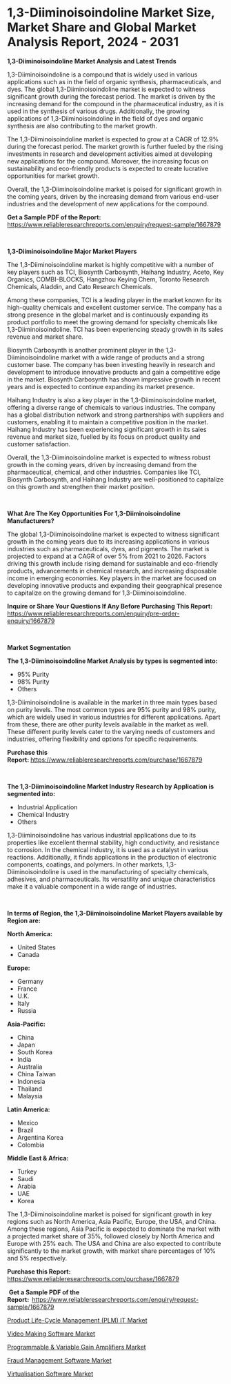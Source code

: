 <p><h1>1,3-Diiminoisoindoline Market Size, Market Share and Global Market Analysis Report, 2024 - 2031</h1></p><p><strong>1,3-Diiminoisoindoline Market Analysis and Latest Trends</strong></p>
<p><p>1,3-Diiminoisoindoline is a compound that is widely used in various applications such as in the field of organic synthesis, pharmaceuticals, and dyes. The global 1,3-Diiminoisoindoline market is expected to witness significant growth during the forecast period. The market is driven by the increasing demand for the compound in the pharmaceutical industry, as it is used in the synthesis of various drugs. Additionally, the growing applications of 1,3-Diiminoisoindoline in the field of dyes and organic synthesis are also contributing to the market growth.</p><p>The 1,3-Diiminoisoindoline market is expected to grow at a CAGR of 12.9% during the forecast period. The market growth is further fueled by the rising investments in research and development activities aimed at developing new applications for the compound. Moreover, the increasing focus on sustainability and eco-friendly products is expected to create lucrative opportunities for market growth.</p><p>Overall, the 1,3-Diiminoisoindoline market is poised for significant growth in the coming years, driven by the increasing demand from various end-user industries and the development of new applications for the compound.</p></p>
<p><strong>Get a Sample PDF of the Report:&nbsp;</strong> <a href="https://www.reliableresearchreports.com/enquiry/request-sample/1667879">https://www.reliableresearchreports.com/enquiry/request-sample/1667879</a></p>
<p>&nbsp;</p>
<p><strong>1,3-Diiminoisoindoline Major Market Players</strong></p>
<p><p>The 1,3-Diiminoisoindoline market is highly competitive with a number of key players such as TCI, Biosynth Carbosynth, Haihang Industry, Aceto, Key Organics, COMBI-BLOCKS, Hangzhou Keying Chem, Toronto Research Chemicals, Aladdin, and Cato Research Chemicals. </p><p>Among these companies, TCI is a leading player in the market known for its high-quality chemicals and excellent customer service. The company has a strong presence in the global market and is continuously expanding its product portfolio to meet the growing demand for specialty chemicals like 1,3-Diiminoisoindoline. TCI has been experiencing steady growth in its sales revenue and market share.</p><p>Biosynth Carbosynth is another prominent player in the 1,3-Diiminoisoindoline market with a wide range of products and a strong customer base. The company has been investing heavily in research and development to introduce innovative products and gain a competitive edge in the market. Biosynth Carbosynth has shown impressive growth in recent years and is expected to continue expanding its market presence.</p><p>Haihang Industry is also a key player in the 1,3-Diiminoisoindoline market, offering a diverse range of chemicals to various industries. The company has a global distribution network and strong partnerships with suppliers and customers, enabling it to maintain a competitive position in the market. Haihang Industry has been experiencing significant growth in its sales revenue and market size, fuelled by its focus on product quality and customer satisfaction.</p><p>Overall, the 1,3-Diiminoisoindoline market is expected to witness robust growth in the coming years, driven by increasing demand from the pharmaceutical, chemical, and other industries. Companies like TCI, Biosynth Carbosynth, and Haihang Industry are well-positioned to capitalize on this growth and strengthen their market position.</p></p>
<p>&nbsp;</p>
<p><strong>What Are The Key Opportunities For 1,3-Diiminoisoindoline Manufacturers?</strong></p>
<p><p>The global 1,3-Diiminoisoindoline market is expected to witness significant growth in the coming years due to its increasing applications in various industries such as pharmaceuticals, dyes, and pigments. The market is projected to expand at a CAGR of over 5% from 2021 to 2026. Factors driving this growth include rising demand for sustainable and eco-friendly products, advancements in chemical research, and increasing disposable income in emerging economies. Key players in the market are focused on developing innovative products and expanding their geographical presence to capitalize on the growing demand for 1,3-Diiminoisoindoline.</p></p>
<p><strong>Inquire or Share Your Questions If Any Before Purchasing This Report:</strong> <a href="https://www.reliableresearchreports.com/enquiry/pre-order-enquiry/1667879">https://www.reliableresearchreports.com/enquiry/pre-order-enquiry/1667879</a></p>
<p>&nbsp;</p>
<p><strong>Market Segmentation</strong></p>
<p><strong>The 1,3-Diiminoisoindoline Market Analysis by types is segmented into:</strong></p>
<p><ul><li>95% Purity</li><li>98% Purity</li><li>Others</li></ul></p>
<p><p>1,3-Diiminoisoindoline is available in the market in three main types based on purity levels. The most common types are 95% purity and 98% purity, which are widely used in various industries for different applications. Apart from these, there are other purity levels available in the market as well. These different purity levels cater to the varying needs of customers and industries, offering flexibility and options for specific requirements.</p></p>
<p><strong>Purchase this Report:&nbsp;</strong><a href="https://www.reliableresearchreports.com/purchase/1667879">https://www.reliableresearchreports.com/purchase/1667879</a></p>
<p>&nbsp;</p>
<p><strong>The 1,3-Diiminoisoindoline Market Industry Research by Application is segmented into:</strong></p>
<p><ul><li>Industrial Application</li><li>Chemical Industry</li><li>Others</li></ul></p>
<p><p>1,3-Diiminoisoindoline has various industrial applications due to its properties like excellent thermal stability, high conductivity, and resistance to corrosion. In the chemical industry, it is used as a catalyst in various reactions. Additionally, it finds applications in the production of electronic components, coatings, and polymers. In other markets, 1,3-Diiminoisoindoline is used in the manufacturing of specialty chemicals, adhesives, and pharmaceuticals. Its versatility and unique characteristics make it a valuable component in a wide range of industries.</p></p>
<p>&nbsp;</p>
<p><strong>In terms of Region, the 1,3-Diiminoisoindoline Market Players available by Region are:</strong></p>
<p>
    <p> <strong> North America: </strong>
        <ul>
            <li>United States</li>
            <li>Canada</li>
        </ul>
        </p> 
    <p> <strong> Europe: </strong>
        <ul>
            <li>Germany</li>
            <li>France</li>
            <li>U.K.</li>
            <li>Italy</li>
            <li>Russia</li>
        </ul>
        </p> 
    <p> <strong> Asia-Pacific: </strong>
        <ul>
            <li>China</li>
            <li>Japan</li>
            <li>South Korea</li>
            <li>India</li>
            <li>Australia</li>
            <li>China Taiwan</li>
            <li>Indonesia</li>
            <li>Thailand</li>
            <li>Malaysia</li>
        </ul>
        </p> 
    <p> <strong> Latin America: </strong>
        <ul>
            <li>Mexico</li>
            <li>Brazil</li>
            <li>Argentina Korea</li>
            <li>Colombia</li>
        </ul>
        </p> 
    <p> <strong> Middle East & Africa: </strong>
        <ul>
            <li>Turkey</li>
            <li>Saudi</li>
            <li>Arabia</li>
            <li>UAE</li>
            <li>Korea</li>
        </ul>
    </p>
    </p>
<p><p>The 1,3-Diiminoisoindoline market is poised for significant growth in key regions such as North America, Asia Pacific, Europe, the USA, and China. Among these regions, Asia Pacific is expected to dominate the market with a projected market share of 35%, followed closely by North America and Europe with 25% each. The USA and China are also expected to contribute significantly to the market growth, with market share percentages of 10% and 5% respectively.</p></p>
<p><strong>Purchase this Report: </strong><a href="https://www.reliableresearchreports.com/purchase/1667879">https://www.reliableresearchreports.com/purchase/1667879</a></p>
<p>&nbsp;<strong>Get a Sample PDF of the Report:&nbsp;&nbsp;</strong><a href="https://www.reliableresearchreports.com/enquiry/request-sample/1667879">https://www.reliableresearchreports.com/enquiry/request-sample/1667879</a></p>
<p><strong></strong></p>
<p><p><a href="https://github.com/abdelrhmankishk22/Market-Research-Report-List-3/blob/main/product-life-cycle-management-plm-it-market.md">Product Life-Cycle Management (PLM) IT Market</a></p><p><a href="https://medium.com/@joanobrien1990/video-making-software-market-outlook-industry-overview-and-forecast-2024-to-2031-69f5e0b6761c">Video Making Software Market</a></p><p><a href="https://github.com/bracarafogo/Market-Research-Report-List-2/blob/main/programmable-variable-gain-amplifiers-market.md">Programmable & Variable Gain Amplifiers Market</a></p><p><a href="https://medium.com/@kathyfisher51/fraud-management-software-market-competitive-analysis-market-trends-and-forecast-to-2031-c8bf39a31cb5">Fraud Management Software Market</a></p><p><a href="https://medium.com/@joanobrien1990/virtualisation-software-market-research-report-its-history-and-forecast-2024-to-2031-38b087a2dfec">Virtualisation Software Market</a></p></p>